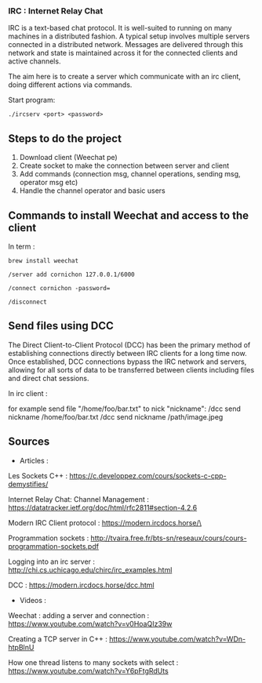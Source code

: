 ### IRC : Internet Relay Chat

IRC is a text-based chat protocol. It is well-suited to running on many machines in a distributed fashion. A typical setup involves multiple servers connected in a distributed network. Messages are delivered through this network and state is maintained across it for the connected clients and active channels.

The aim here is to create a server which communicate with an irc client, doing different actions via commands.

Start program:

	./ircserv <port> <password>


## Steps to do the project
1. Download client (Weechat pe)
2. Create socket to make the connection between server and client
3. Add commands (connection msg, channel operations, sending msg, operator msg etc)
4. Handle the channel operator and basic users


## Commands to install Weechat and access to the client

In term :

	brew install weechat

	/server add cornichon 127.0.0.1/6000

	/connect cornichon -password=

	/disconnect

## Send files using DCC

The Direct Client-to-Client Protocol (DCC) has been the primary method of establishing connections directly between IRC clients for a long time now. Once established, DCC connections bypass the IRC network and servers, allowing for all sorts of data to be transferred between clients including files and direct chat sessions.

In irc client : 

  for example send file "/home/foo/bar.txt" to nick "nickname":
		/dcc send nickname /home/foo/bar.txt
		/dcc send nickname /path/image.jpeg

## Sources

- Articles :

Les Sockets C++ : 
https://c.developpez.com/cours/sockets-c-cpp-demystifies/

Internet Relay Chat: Channel Management : 
https://datatracker.ietf.org/doc/html/rfc2811#section-4.2.6

Modern IRC Client protocol : 
https://modern.ircdocs.horse/\

Programmation sockets : 
http://tvaira.free.fr/bts-sn/reseaux/cours/cours-programmation-sockets.pdf

Logging into an irc server : 
http://chi.cs.uchicago.edu/chirc/irc_examples.html

DCC : 
https://modern.ircdocs.horse/dcc.html


- Videos :

Weechat : adding a server and connection : 
https://www.youtube.com/watch?v=v0HoaQIz39w

Creating a TCP server in C++ : 
https://www.youtube.com/watch?v=WDn-htpBlnU

How one thread listens to many sockets with select : 
https://www.youtube.com/watch?v=Y6pFtgRdUts

